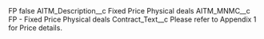 <?xml version="1.0" encoding="UTF-8"?>
<CustomMetadata xmlns="http://soap.sforce.com/2006/04/metadata" xmlns:xsi="http://www.w3.org/2001/XMLSchema-instance" xmlns:xsd="http://www.w3.org/2001/XMLSchema">
    <label>FP</label>
    <protected>false</protected>
    <values>
        <field>AITM_Description__c</field>
        <value xsi:type="xsd:string">Fixed Price Physical deals</value>
    </values>
    <values>
        <field>AITM_MNMC__c</field>
        <value xsi:type="xsd:string">FP - Fixed Price Physical deals</value>
    </values>
    <values>
        <field>Contract_Text__c</field>
        <value xsi:type="xsd:string">Please refer to Appendix 1 for Price details.</value>
    </values>
</CustomMetadata>
